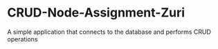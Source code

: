 # CRUD-Node-Assignment-Zuri
A simple application that connects to the database and performs CRUD operations
